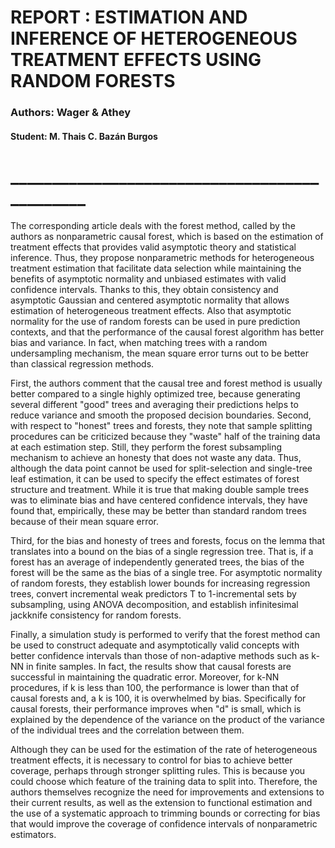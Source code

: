 # REPORT : ESTIMATION AND INFERENCE OF HETEROGENEOUS TREATMENT EFFECTS USING RANDOM FORESTS
### Authors: Wager & Athey

#### Student: M. Thais C. Bazán Burgos
# ______________________________________________

The corresponding article deals with the forest method, called by the authors as nonparametric causal forest, which is based on the estimation of treatment effects that provides valid asymptotic theory and statistical inference. Thus, they propose nonparametric methods for heterogeneous treatment estimation that facilitate data selection while maintaining the benefits of asymptotic normality and unbiased estimates with valid confidence intervals. Thanks to this, they obtain consistency and asymptotic Gaussian and centered asymptotic normality that allows estimation of heterogeneous treatment effects. Also that asymptotic normality for the use of random forests can be used in pure prediction contexts, and that the performance of the causal forest algorithm has better bias and variance. In fact, when matching trees with a random undersampling mechanism, the mean square error turns out to be better than classical regression methods.

First, the authors comment that the causal tree and forest method is usually better compared to a single highly optimized tree, because generating several different "good" trees and averaging their predictions helps to reduce variance and smooth the proposed decision boundaries. Second, with respect to "honest" trees and forests, they note that sample splitting procedures can be criticized because they "waste" half of the training data at each estimation step. Still, they perform the forest subsampling mechanism to achieve an honesty that does not waste any data. Thus, although the data point cannot be used for split-selection and single-tree leaf estimation, it can be used to specify the effect estimates of forest structure and treatment. While it is true that making double sample trees was to eliminate bias and have centered confidence intervals, they have found that, empirically, these may be better than standard random trees because of their mean square error.

Third, for the bias and honesty of trees and forests, focus on the lemma that translates into a bound on the bias of a single regression tree. That is, if a forest has an average of independently generated trees, the bias of the forest will be the same as the bias of a single tree. For asymptotic normality of random forests, they establish lower bounds for increasing regression trees, convert incremental weak predictors T to 1-incremental sets by subsampling, using ANOVA decomposition, and establish infinitesimal jackknife consistency for random forests.

Finally, a simulation study is performed to verify that the forest method can be used to construct adequate and asymptotically valid concepts with better confidence intervals than those of non-adaptive methods such as k-NN in finite samples. In fact, the results show that causal forests are successful in maintaining the quadratic error. Moreover, for k-NN procedures, if k is less than 100, the performance is lower than that of causal forests and, a k is 100, it is overwhelmed by bias. Specifically for causal forests, their performance improves when "d" is small, which is explained by the dependence of the variance on the product of the variance of the individual trees and the correlation between them.

Although they can be used for the estimation of the rate of heterogeneous treatment effects, it is necessary to control for bias to achieve better coverage, perhaps through stronger splitting rules. This is because you could choose which feature of the training data to split into. Therefore, the authors themselves recognize the need for improvements and extensions to their current results, as well as the extension to functional estimation and the use of a systematic approach to trimming bounds or correcting for bias that would improve the coverage of confidence intervals of nonparametric estimators.